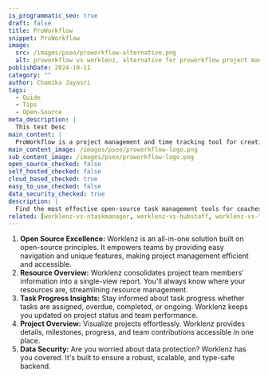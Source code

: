 ```yaml
---
is_programmatic_seo: true
draft: false
title: ProWorkflow
snippet: ProWorkflow
image:
  src: /images/pseo/proworkflow-alternative.png
  alt: proworkflow vs worklenz, alternative for proworkflow project managemet tool, task management, resource management, productivity
publishDate: 2024-10-11
category: ""
author: Chamika Jayasri
tags:
  - Guide
  - Tips
  - Open-Source
meta_description: |
  This test Desc
main_content: |
  ProWorkflow is a project management and time tracking tool for creative teams and businesses.
main_content_image: /images/pseo/proworkflow-logo.png
sub_content_image: /images/pseo/proworkflow-logo.png
open_source_checked: false
self_hosted_checked: false
cloud_based_checked: true
easy_to_use_checked: false
data_security_checked: true
description: |
  Find the most effective open-source task management tools for coaches on our platform. Simplify your coaching tasks and boost productivity with these tools.
related: [worklenz-vs-ntaskmanager, worklenz-vs-hubstaff, worklenz-vs-ticktick, worklenz-vs-confluence]
---
```

1. **Open Source Excellence:** Worklenz is an all-in-one solution built on open-source principles. It empowers teams by providing easy navigation and unique features, making project management efficient and accessible.
2. **Resource Overview:** Worklenz consolidates project team members' information into a single-view report. You'll always know where your resources are, streamlining resource management.
3. **Task Progress Insights:** Stay informed about task progress whether tasks are assigned, overdue, completed, or ongoing. Worklenz keeps you updated on project status and team performance.
4. **Project Overview:** Visualize projects effortlessly. Worklenz provides details, milestones, progress, and team contributions accessible in one place.
5. **Data Security:** Are you worried about data protection? Worklenz has you covered. It's built to ensure a robust, scalable, and type-safe backend.
